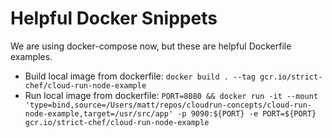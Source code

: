 # Helpful Docker Snippets
We are using docker-compose now, but these are helpful Dockerfile examples.

- Build local image from dockerfile: `docker build . --tag gcr.io/strict-chef/cloud-run-node-example`
- Run local image from dockerfile: `PORT=8080 && docker run -it --mount 'type=bind,source=/Users/matt/repos/cloudrun-concepts/cloud-run-node-example,target=/usr/src/app' -p 9090:${PORT} -e PORT=${PORT} gcr.io/strict-chef/cloud-run-node-example`

